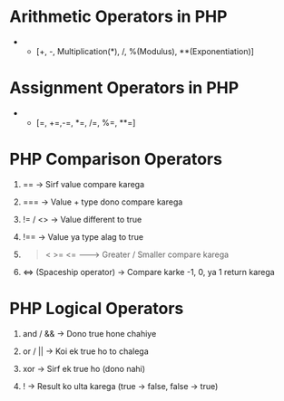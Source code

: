 # Arithmetic Operators in PHP

-   -   [+, -, Multiplication(\*), /, %(Modulus), \*\*(Exponentiation)]

# Assignment Operators in PHP

-   -   [=, +=,-=, *=, /=, %=, **=]

# PHP Comparison Operators

1. == → Sirf value compare karega

2. === → Value + type dono compare karega

3. != / <> → Value different to true

4. !== → Value ya type alag to true

5. > < >= <= ---> Greater / Smaller compare karega

6. <=> (Spaceship operator) → Compare karke -1, 0, ya 1 return karega

# PHP Logical Operators

1. and / && → Dono true hone chahiye

2. or / || → Koi ek true ho to chalega

3. xor → Sirf ek true ho (dono nahi)

4. ! → Result ko ulta karega (true → false, false → true)
